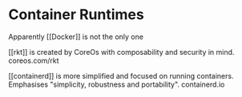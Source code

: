 # Container Runtimes
Apparently [[Docker]] is not the only one

[[rkt]] is created by CoreOs with composability and security in mind. coreos.com/rkt

[[containerd]] is more simplified and focused on running containers. Emphasises "simplicity, robustness and portability". containerd.io
